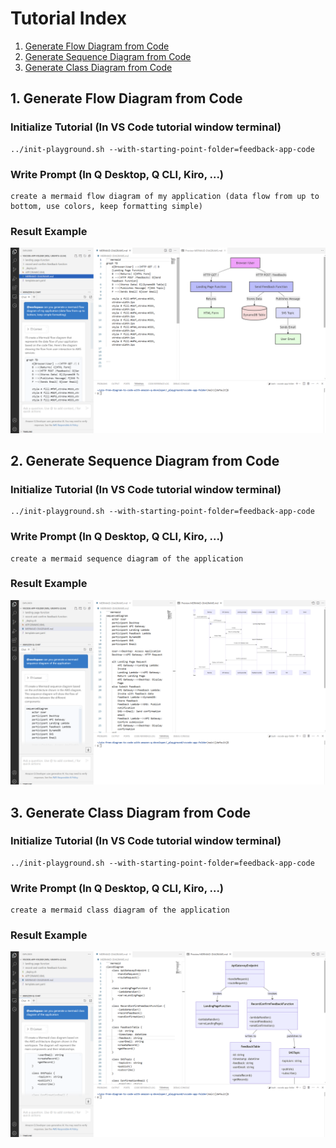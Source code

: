 # Tutorial Index
1. [Generate Flow Diagram from Code](#1-generate-flow-diagram-from-code)
2. [Generate Sequence Diagram from Code](#2-generate-sequence-diagram-from-code)
3. [Generate Class Diagram from Code](#3-generate-class-diagram-from-code)

## 1. Generate Flow Diagram from Code

### Initialize Tutorial (In VS Code tutorial window terminal)
```
../init-playground.sh --with-starting-point-folder=feedback-app-code
```

### Write Prompt (In Q Desktop, Q CLI, Kiro, ...)
```
create a mermaid flow diagram of my application (data flow from up to bottom, use colors, keep formatting simple)
```

### Result Example
![mermaid flow diagram](../screenshots/mermaid-flow-diagram.png)

## 2. Generate Sequence Diagram from Code

### Initialize Tutorial (In VS Code tutorial window terminal)
```
../init-playground.sh --with-starting-point-folder=feedback-app-code
```

### Write Prompt (In Q Desktop, Q CLI, Kiro, ...)
```
create a mermaid sequence diagram of the application
```

### Result Example
![mermaid sequence diagram](../screenshots/mermaid-sequence-diagram.png)

## 3. Generate Class Diagram from Code

### Initialize Tutorial (In VS Code tutorial window terminal)
```
../init-playground.sh --with-starting-point-folder=feedback-app-code
```

### Write Prompt (In Q Desktop, Q CLI, Kiro, ...)
```
create a mermaid class diagram of the application
```

### Result Example
![mermaid class diagram](../screenshots/mermaid-class-diagram.png)

